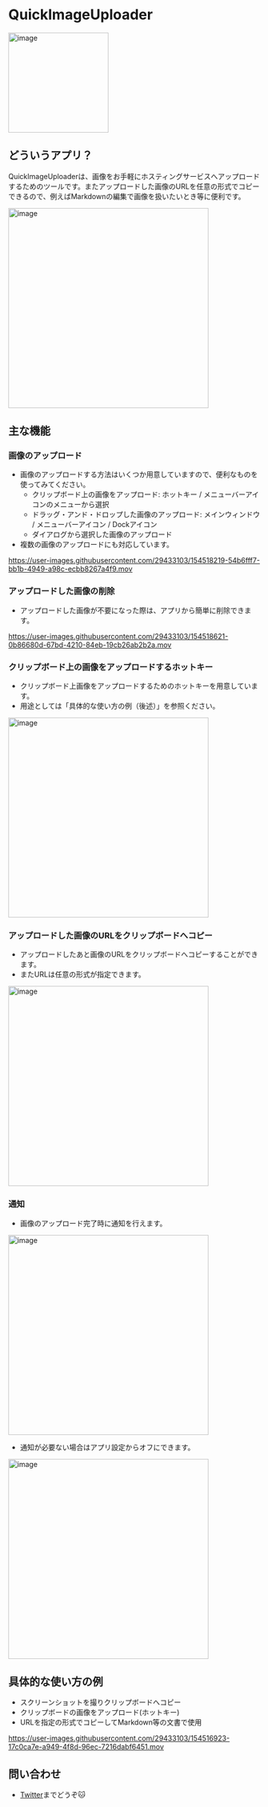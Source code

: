 # QuickImageUploader

<img width="200" alt="image" src="https://i.imgur.com/KDoOAkk.png">

## どういうアプリ？

QuickImageUploaderは、画像をお手軽にホスティングサービスへアップロードするためのツールです。またアップロードした画像のURLを任意の形式でコピーできるので、例えばMarkdownの編集で画像を扱いたいとき等に便利です。

<img width="400" alt="image" src="https://i.imgur.com/3QfWZaI.png">

## 主な機能
### 画像のアップロード
- 画像のアップロードする方法はいくつか用意していますので、便利なものを使ってみてください。
    - クリップボード上の画像をアップロード: ホットキー / メニューバーアイコンのメニューから選択
    - ドラッグ・アンド・ドロップした画像のアップロード: メインウィンドウ / メニューバーアイコン / Dockアイコン
    - ダイアログから選択した画像のアップロード
- 複数の画像のアップロードにも対応しています。

https://user-images.githubusercontent.com/29433103/154518219-54b6fff7-bb1b-4949-a98c-ecbb8267a4f9.mov

### アップロードした画像の削除
- アップロードした画像が不要になった際は、アプリから簡単に削除できます。

https://user-images.githubusercontent.com/29433103/154518621-0b86680d-67bd-4210-84eb-19cb26ab2b2a.mov

### クリップボード上の画像をアップロードするホットキー
- クリップボード上画像をアップロードするためのホットキーを用意しています。
- 用途としては「具体的な使い方の例（後述）」を参照ください。

<img width="400" alt="image" src="https://i.imgur.com/QnbkzRU.png">

### アップロードした画像のURLをクリップボードへコピー
- アップロードしたあと画像のURLをクリップボードへコピーすることができます。
- またURLは任意の形式が指定できます。

<img width="400" alt="image" src="https://i.imgur.com/h1gxNkX.png">

### 通知
- 画像のアップロード完了時に通知を行えます。

<img width="400" alt="image" src="https://i.imgur.com/nePHaqh.png">

- 通知が必要ない場合はアプリ設定からオフにできます。

<img width="400" alt="image" src="https://i.imgur.com/UAHhj3j.png">

## 具体的な使い方の例
- スクリーンショットを撮りクリップボードへコピー
- クリップボードの画像をアップロード(ホットキー)
- URLを指定の形式でコピーしてMarkdown等の文書で使用

https://user-images.githubusercontent.com/29433103/154516923-17c0ca7e-a949-4f8d-96ec-7216dabf6451.mov

## 問い合わせ
- [Twitter](https://twitter.com/ikeh1024)までどうぞ🐱
